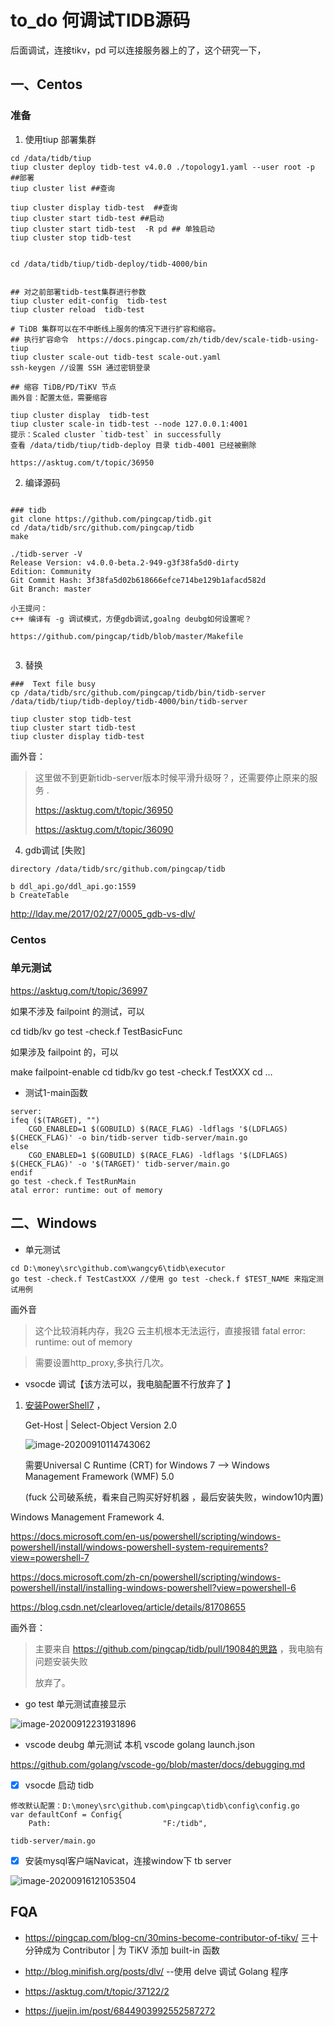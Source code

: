 

# to_do 何调试TIDB源码



后面调试，连接tikv，pd 可以连接服务器上的了，这个研究一下，

## 一、Centos



### 准备

1. 使用tiup 部署集群

~~~shell
cd /data/tidb/tiup
tiup cluster deploy tidb-test v4.0.0 ./topology1.yaml --user root -p ##部署
tiup cluster list ##查询

tiup cluster display tidb-test  ##查询
tiup cluster start tidb-test ##启动
tiup cluster start tidb-test  -R pd ## 单独启动
tiup cluster stop tidb-test


cd /data/tidb/tiup/tidb-deploy/tidb-4000/bin


## 对之前部署tidb-test集群进行参数 
tiup cluster edit-config  tidb-test
tiup cluster reload  tidb-test

# TiDB 集群可以在不中断线上服务的情况下进行扩容和缩容。
## 执行扩容命令  https://docs.pingcap.com/zh/tidb/dev/scale-tidb-using-tiup
tiup cluster scale-out tidb-test scale-out.yaml
ssh-keygen //设置 SSH 通过密钥登录

## 缩容 TiDB/PD/TiKV 节点 
画外音：配置太低，需要缩容

tiup cluster display  tidb-test
tiup cluster scale-in tidb-test --node 127.0.0.1:4001
提示：Scaled cluster `tidb-test` in successfully
查看 /data/tidb/tiup/tidb-deploy 目录 tidb-4001 已经被删除

https://asktug.com/t/topic/36950
~~~



2. 编译源码

~~~shell

### tidb
git clone https://github.com/pingcap/tidb.git
cd /data/tidb/src/github.com/pingcap/tidb
make

./tidb-server -V 
Release Version: v4.0.0-beta.2-949-g3f38fa5d0-dirty
Edition: Community
Git Commit Hash: 3f38fa5d02b618666efce714be129b1afacd582d
Git Branch: master

小王提问：
c++ 编译有 -g 调试模式，方便gdb调试,goalng deubg如何设置呢？

https://github.com/pingcap/tidb/blob/master/Makefile


~~~

3. 替换

~~~shell
###  Text file busy
cp /data/tidb/src/github.com/pingcap/tidb/bin/tidb-server  /data/tidb/tiup/tidb-deploy/tidb-4000/bin/tidb-server 

tiup cluster stop tidb-test
tiup cluster start tidb-test 
tiup cluster display tidb-test 
~~~

画外音：

> 这里做不到更新tidb-server版本时候平滑升级呀？，还需要停止原来的服务 .
>
> https://asktug.com/t/topic/36950
>
> https://asktug.com/t/topic/36090



4. gdb调试 [失败]

```
directory /data/tidb/src/github.com/pingcap/tidb

b ddl_api.go/ddl_api.go:1559
b CreateTable
```

http://lday.me/2017/02/27/0005_gdb-vs-dlv/

### Centos



### 单元测试

https://asktug.com/t/topic/36997



如果不涉及 failpoint 的测试，可以

cd tidb/kv
go test -check.f TestBasicFunc

如果涉及 failpoint 的，可以

make failpoint-enable
cd tidb/kv
go test -check.f TestXXX
cd …





- 测试1-main函数

~~~
server:
ifeq ($(TARGET), "")
	CGO_ENABLED=1 $(GOBUILD) $(RACE_FLAG) -ldflags '$(LDFLAGS) $(CHECK_FLAG)' -o bin/tidb-server tidb-server/main.go
else
	CGO_ENABLED=1 $(GOBUILD) $(RACE_FLAG) -ldflags '$(LDFLAGS) $(CHECK_FLAG)' -o '$(TARGET)' tidb-server/main.go
endif
go test -check.f TestRunMain
atal error: runtime: out of memory
~~~







## 二、Windows



- 单元测试

~~~
cd D:\money\src\github.com\wangcy6\tidb\executor
go test -check.f TestCastXXX //使用 go test -check.f $TEST_NAME 来指定测试用例
~~~

画外音

> 这个比较消耗内存，我2G 云主机根本无法运行，直接报错 fatal error: runtime: out of memory

> 需要设置http_proxy,多执行几次。



- vsocde 调试【该方法可以，我电脑配置不行放弃了 】

1. [安装PowerShell7](https://github.com/PowerShell/PowerShell/releases/tag/v7.0.0-preview.1) ，

   Get-Host | Select-Object Version 2.0

   

   

   ![image-20200910114743062](../images/image-20200910114743062.png)

   需要Universal C Runtime (CRT) for Windows 7 --> Windows Management Framework (WMF) 5.0

   (fuck 公司破系统，看来自己购买好好机器 ，最后安装失败，window10内置)

   



Windows Management Framework 4.

https://docs.microsoft.com/en-us/powershell/scripting/windows-powershell/install/windows-powershell-system-requirements?view=powershell-7

https://docs.microsoft.com/zh-cn/powershell/scripting/windows-powershell/install/installing-windows-powershell?view=powershell-6

https://blog.csdn.net/clearloveq/article/details/81708655

画外音：

> 主要来自 https://github.com/pingcap/tidb/pull/19084的思路 ，我电脑有问题安装失败
>
> 放弃了。



- go test 单元测试直接显示 

![image-20200912231931896](../images/image-20200912231931896.png)

- vscode deubg 单元测试 本机 vscode golang launch.json 



https://github.com/golang/vscode-go/blob/master/docs/debugging.md



- [x] vsocde 启动 tidb

```golang
修改默认配置：D:\money\src\github.com\pingcap\tidb\config\config.go
var defaultConf = Config{
	Path:                         "F:/tidb",
	
tidb-server/main.go
```



- [x]  安装mysql客户端Navicat，连接window下 tb server 

![image-20200916121053504](../images/image-20200916121053504.png)



## FQA

- https://pingcap.com/blog-cn/30mins-become-contributor-of-tikv/ 三十分钟成为 Contributor | 为 TiKV 添加 built-in 函数

- http://blog.minifish.org/posts/dlv/ --使用 delve 调试 Golang 程序

-  https://asktug.com/t/topic/37122/2

- https://juejin.im/post/6844903992552587272